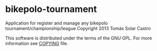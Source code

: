 bikepolo-tournament
===================

Application for register and manage any bikepolo tournament/championship/league
Copyright 2013 Tomás Solar Castro

This software is distributed under the terms of the GNU GPL.
For more information see [COPYING](COPYING) file.
